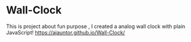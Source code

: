 # Wall-Clock
This is project about fun purpose , I created a analog wall clock with plain JavaScript!
https://ajauntor.github.io/Wall-Clock/
